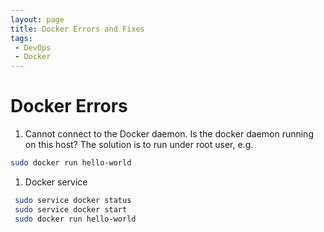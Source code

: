 ```yaml
---
layout: page
title: Docker Errors and Fixes
tags:
 - DevOps
 - Docker
---
```


# Docker Errors

1. Cannot connect to the Docker daemon. Is the docker daemon running on this host?
The solution is to run under root user, e.g. 

```sh
sudo docker run hello-world
```

1. Docker service

```sh
 sudo service docker status
 sudo service docker start
 sudo docker run hello-world
```

